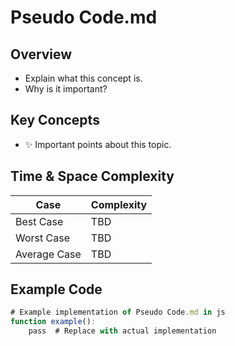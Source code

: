 # Pseudo Code.md

## **Overview**
- Explain what this concept is.
- Why is it important?

## **Key Concepts**
- ✨ Important points about this topic.

## **Time & Space Complexity**
| Case          | Complexity |
|--------------|------------|
| Best Case    | TBD |
| Worst Case   | TBD |
| Average Case | TBD |

## **Example Code**
```js
# Example implementation of Pseudo Code.md in js
function example():
    pass  # Replace with actual implementation
